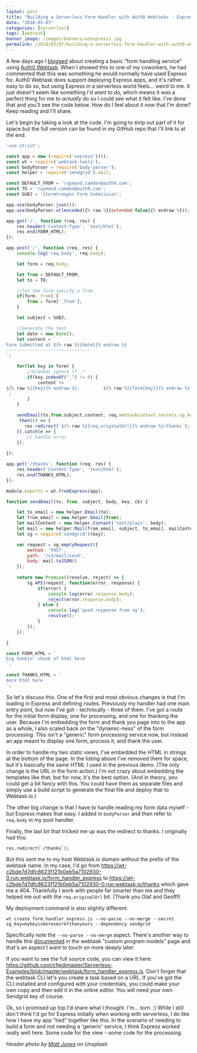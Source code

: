 ```yaml
---
layout: post
title: "Building a Serverless Form Handler with Auth0 Webtasks - Express Style"
date: "2018-03-07"
categories: [serverless]
tags: [webtask]
banner_image: /images/banners/wtexpress1.jpg
permalink: /2018/03/07/building-a-serverless-form-handler-with-auth0-webtasks-express-style
---
```


A few days ago I [blogged](https://www.raymondcamden.com/2018/03/02/buidling-a-serverless-form-handler-with-webtask/) about creating a basic "form handling service" using [Auth0 Webtask](https://webtask.io/). When I showed this to one of my coworkers, he had commented that this was something he would normally have used Express for. Auth0 Webtask does support deploying Express apps, and it's rather easy to do so, but using Express in a serverless world feels... weird to me. It just doesn't seem like something I'd *want* to do, which means it was a perfect thing for me to *actually* do so I could see what it felt like. I've done that and you'll see the code below. How do I feel about it now that I'm done? Keep reading and I'll share.

Let's begin by taking a look at the code. I'm going to strip out part of it for space but the full version can be found in my GitHub repo that I'll link to at the end. 

```js
'use strict';

const app = new (require('express'))();
const wt = require('webtask-tools');
const bodyParser = require('body-parser');
const helper = require('sendgrid').mail;

const DEFAULT_FROM = 'raymond.camden@auth0.com';
const TO = 'raymond.camden@auth0.com';
const SUBJ = 'Stormtrooper Form Submission';

app.use(bodyParser.json());
app.use(bodyParser.urlencoded({% raw %}{extended:false}{% endraw %}));

app.get('/', function (req, res) {
    res.header('Content-Type', 'text/html');
    res.end(FORM_HTML);
});

app.post('/', function (req, res) {
	console.log('req.body', req.body);

	let form = req.body;

	let from = DEFAULT_FROM;
	let to = TO;

	//let the form specify a from
	if(form._from) {
		from = form['_from'];
	}

    let subject = SUBJ;

	//Generate the text
	let date = new Date();
    let content = `
Form Submitted at ${% raw %}{date}{% endraw %}
--------------------------------
`;

    for(let key in form) {
        //blanket ignore if _*
        if(key.indexOf("_") != 0) {
            content += `
${% raw %}{key}{% endraw %}:         ${% raw %}{form[key]}{% endraw %}
`;
        }
    }

	sendEmail(to,from,subject,content, req.webtaskContext.secrets.sg_key)
	.then(() => {
       res.redirect(`${% raw %}{req.originalUrl}{% endraw %}/thanks`);
	}).catch(e => {
		// handle error
	});
    
});

app.get('/thanks', function (req, res) {
    res.header('Content-Type', 'text/html');
    res.end(THANKS_HTML);
});

module.exports = wt.fromExpress(app);

function sendEmail(to, from, subject, body, key, cb) {

	let to_email = new helper.Email(to);
	let from_email = new helper.Email(from);
    let mailContent = new helper.Content('text/plain', body);
    let mail = new helper.Mail(from_email, subject, to_email, mailContent);
	let sg = require('sendgrid')(key);

	var request = sg.emptyRequest({
		method: 'POST',
		path: '/v3/mail/send',
		body: mail.toJSON()
	});
        
	return new Promise((resolve, reject) => {
		sg.API(request, function(error, response) {
			if(error) {
				console.log(error.response.body);
				reject(error.response.body);
			} else {
				console.log('good response from sg');
				resolve();
			}
		});
	});

}

const FORM_HTML = `
big honkin' chunk of html here
`;

const THANKS_HTML = `
more html here
`;
```

So let's discuss this. One of the first and most obvious changes is that I'm loading in Express and defining routes. Previously my handler had one main entry point, but now I've got - technically - three of them. I've got a route for the initial form display, one for processing, and one for thanking the user. Because I'm embedding the form and thank you page into to the app as a whole, I also scaled back on the "dynamic-ness" of the form processing. This isn't a "generic" form processing service now, but instead an app meant to display one form, process it, and thank the user. 

In order to handle my two static views, I've embedded the HTML in strings at the bottom of the page. In the listing above I've removed them for space, but it's basically the same HTML I used in the previous demo. (The only change is the URL in the form action.) I'm not crazy about embedding the templates like that, but for now, it's the best option. (And in theory, you could get a bit fancy with this. You could have them as separate files and simply use a build script to generate the final file and deploy that to Webtask.io.) 

The other big change is that I have to handle reading my form data myself - but Express makes that easy. I added in `bodyParser` and then refer to `req.body` in my post handler. 

Finally, the last bit that tricked me up was the redirect to thanks. I originally had this:

	res.redirect(`/thanks`);

But this sent me to my host Webtask.io domain *without* the prefix of the webtask name. In my case, I'd go from https://wt-c2bde7d7dfc8623f121b0eb5a7102930-0.run.webtask.io/form_handler_express to https://wt-c2bde7d7dfc8623f121b0eb5a7102930-0.run.webtask.io/thanks which gave me a 404. Thankfully I work with people far smarter than me and they helped me out with the `req.originalUrl` bit. (Thank you Olaf and Geoff!)

My deployment command is also slightly different:

	wt create form_handler_express.js --no-parse --no-merge --secret sg_key=mykeyismoresecretthanyours --dependency sendgrid

Specifically note the `--no-parse --no-merge` aspect. There's another way to handle this [documented](https://webtask.io/docs/model) in the webtask "custom program models" page and that's an aspect I want to touch on more deeply later.

If you want to see the full source code, you can view it here: https://github.com/cfjedimaster/Serverless-Examples/blob/master/webtask/form_handler_express.js. Don't forget that the webtask CLI let's you create a task based on a URL. If you've got the CLI installed and configured with your credentials, you could make your own copy and then edit it in the online editor. You will need your own Sendgrid key of course.

Ok, so I promised up top I'd share what I thought. I'm... torn. :) While I still don't think I'd go for Express initially when working with serverless, I do like how I have my app "tied" together like this. In the scenario of needing to build a form and not needing a 'generic' service, I think Express worked really well here. Some code for the view - some code for the processing. 

<i>Header photo by <a href="https://unsplash.com/photos/oxjo1IQBK7M?utm_source=unsplash&utm_medium=referral&utm_content=creditCopyText">Matt Jones</a> on Unsplash</i>